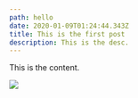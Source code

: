 ```yaml
---
path: hello
date: 2020-01-09T01:24:44.343Z
title: This is the first post
description: This is the desc.
---
```

This is the content.

![](assets/archie.png)
